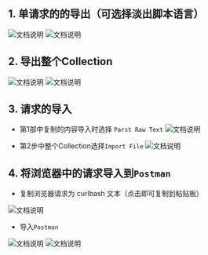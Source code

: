 ## 1. 单请求的的导出（可选择淡出脚本语言）
![文档说明](./images/d1.png)
![文档说明](./images/d5.png)

## 2. 导出整个Collection
![文档说明](./images/d2.png)
![文档说明](./images/d3.png)


## 3. 请求的导入
- 第1部中复制的内容导入时选择 `Parst Raw Text`
![文档说明](./images/d6.png)

- 第2步中整个Collection选择`Import File`
![文档说明](./images/d4.png)

## 4. 将浏览器中的请求导入到`Postman`

- 复制浏览器请求为 curlbash 文本（点击即可复制到粘贴板）

![文档说明](./images/d7.png)

- 导入`Postman`

![文档说明](./images/d6.png)
![文档说明](./images/d8.png)



